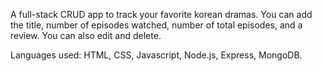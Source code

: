 A full-stack CRUD app to track your favorite korean dramas. You can add the title, number of episodes watched, number of total episodes, and a review. You can also edit and delete. 

Languages used: HTML, CSS, Javascript, Node.js, Express, MongoDB.